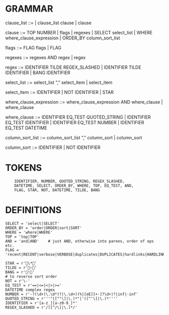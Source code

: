 GRAMMAR
=======

clause_list         	::= 
                    	 | clause_list clause
                    	 | clause

clause              	::= TOP NUMBER
                    	 | flags
                    	 | regexes
                    	 | SELECT select_list
                    	 | WHERE where_clause_expression
                    	 | ORDER_BY column_sort_list

flags               	::= FLAG flags
                    	 | FLAG

regexes             	::= regexes AND regex
                    	 | regex

regex               	::= IDENTIFIER TILDE REGEX_SLASHED
                    	 | IDENTIFIER TILDE IDENTIFIER
                    	 | BANG IDENTIFIER

select_list         	::= select_list "," select_item
                    	 | select_item

select_item         	::= IDENTIFIER
                    	 | NOT IDENTIFIER
                    	 | STAR

where_clause_expression	::= where_clause_expression AND where_clause
                    	 | where_clause

where_clause        	::= IDENTIFIER EQ_TEST QUOTED_STRING
                    	 | IDENTIFIER EQ_TEST IDENTIFIER
                    	 | IDENTIFIER EQ_TEST NUMBER
                    	 | IDENTIFIER EQ_TEST DATETIME

column_sort_list    	::= column_sort_list "," column_sort
                    	 | column_sort

column_sort         	::= IDENTIFIER
                    	 | NOT IDENTIFIER



TOKENS
======
        IDENTIFIER, NUMBER, QUOTED_STRING, REGEX_SLASHED,
        DATETIME, SELECT, ORDER_BY, WHERE, TOP, EQ_TEST, AND,
        FLAG, STAR, NOT, DATETIME, TILDE, BANG

DEFINITIONS
===========
    SELECT = 'select|SELECT'
    ORDER_BY = 'order|ORDER|sort|SORT'
    WHERE = 'where|WHERE'
    TOP = 'top|TOP'
    AND = 'and|AND'    # just AND, otherwise into parens, order of ops etc.
    FLAG = 'recent|RECENT|verbose|VERBOSE|duplicates|DUPLICATES|hardlinks|HARDLINKS'

    STAR = r'\*'
    TILDE = r'~'
    BANG = r'!'
    # to reverse sort order
    NOT = r'\-'
    EQ_TEST = r'==|<=|<|>|>='
    DATETIME complex regex
    NUMBER = r'-?(\d+(\.\d*)?|\.\d+)(%|[eE][+-]?\d+)?|inf|-inf'
    QUOTED_STRING = r'''"([^"\]|\.)*"|'([^'\]|\.)*''''
    IDENTIFIER = r'[a-z_][a-z0-9_]*'
    REGEX_SLASHED = r'/([^/\]|\.)*/'
